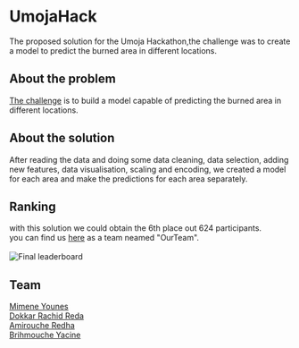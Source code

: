 # UmojaHack
The proposed solution for the Umoja Hackathon,the challenge was to create a model to predict the burned area in different locations.
## About the problem 
[The challenge](https://zindi.africa/hackathons/umojahack-3-hotspots) is to build a model capable of predicting the burned area in different locations.
## About the solution
After reading the data and doing some data cleaning, data selection, adding new features, data visualisation, scaling and encoding, we created a model for each area and make the predictions for each area separately.

## Ranking
with this solution we could obtain the 6th place out 624 participants.  
you can find us [here](https://zindi.africa/hackathons/umojahack-3-hotspots/leaderboard) as a team neamed "OurTeam".  
<br>
![Final leaderboard](https://github.com/younes38/UmojaHack/blob/master/leaderboard.PNG)

## Team
[Mimene Younes](https://github.com/younes38)  
[Dokkar Rachid Reda](https://github.com/DokkarRachidReda)  
[Amirouche Redha](https://github.com/am3redha)  
[Brihmouche Yacine](https://github.com/Looklok)
